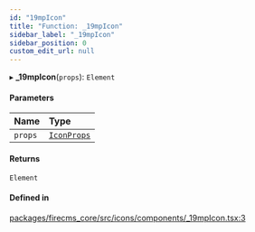 ```yaml
---
id: "19mpIcon"
title: "Function: _19mpIcon"
sidebar_label: "_19mpIcon"
sidebar_position: 0
custom_edit_url: null
---
```


▸ **_19mpIcon**(`props`): `Element`

#### Parameters

| Name | Type |
| :------ | :------ |
| `props` | [`IconProps`](../types/IconProps.md) |

#### Returns

`Element`

#### Defined in

[packages/firecms_core/src/icons/components/_19mpIcon.tsx:3](https://github.com/FireCMSco/firecms/blob/d45f3739/packages/firecms_core/src/icons/components/_19mpIcon.tsx#L3)
